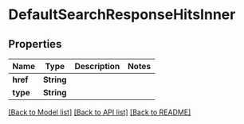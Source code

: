 # DefaultSearchResponseHitsInner

## Properties
Name | Type | Description | Notes
------------ | ------------- | ------------- | -------------
**href** | **String** |  | 
**type** | **String** |  | 

[[Back to Model list]](../README.md#documentation-for-models) [[Back to API list]](../README.md#documentation-for-api-endpoints) [[Back to README]](../README.md)


